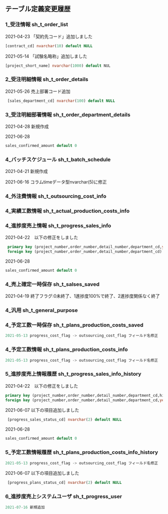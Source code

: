 ## テーブル定義変更履歴



### 1_受注情報 sh_t_order_list

2021-04-23 「契約先コード」追加しました

```sql
[contract_cd] nvarchar(10) default NULL
```

2021-05-14 「試験名略称」追加しました

```sql
[project_short_name] nvarchar(1000) default NUL
```



### 2_受注明細情報 sh_t_order_details

2021-05-26 売上部署コード追加

```sql
 [sales_department_cd] nvarchar(100) default NULL
```



### 3_受注明細部署情報 sh_t_order_department_details

2021-04-28 新規作成

2021-06-28

```sql
sales_confirmed_amount default 0
```



### 4_バッチスケジュール sh_t_batch_schedule

2021-04-21 新規作成

2021-06-16 コラムtimeデータ型nvarchar(5)に修正



### 4_外注費情報 sh_t_outsourcing_cost_info





### 4_実績工数情報 sh_t_actual_production_costs_info





### 4_進捗度売上情報 sh_t_progress_sales_info

2021-04-22　以下の修正をしました

```sql
 primary key (project_number,order_number,detail_number,department_cd,year,month),
 foreign key (project_number,order_number,detail_number,department_cd) REFERENCES sh_t_order_details (project_number,order_number,detail_number,department_cd)
```

2021-06-28

```sql
sales_confirmed_amount default 0
```



### 4_売上確定一時保存 sh_t_salses_saved

2021-04-19 終了フラグ:0未終了、1進捗度100%で終了、2進捗度関係なく終了



### 4_汎用 sh_t_general_purpose





### 4_予定工数一時保存 sh_t_plans_production_costs_saved

```sql
2021-05-13 progress_cost_flag -> outsourcing_cost_flag フィールド名修正
```



### 4_予定工数情報 sh_t_plans_production_costs_info

```sql
2021-05-13 progress_cost_flag -> outsourcing_cost_flag フィールド名修正
```



### 5_進捗度売上情報履歴 sh_t_progress_sales_info_history

2021-04-22　以下の修正をしました

```sql
primary key (project_number,order_number,detail_number,department_cd,history_number,year,month),
foreign key (project_number,order_number,detail_number,department_cd,year,month) REFERENCES sh_t_progress_sales_info (project_number,order_number,detail_number,department_cd,year,month)
```

2021-06-07 以下の項目追加しました

```sql
 [progress_sales_status_cd] nvarchar(2) default NULL
```

2021-06-28

```sql
sales_confirmed_amount default 0
```



### 5_予定工数情報履歴 sh_t_plans_production_costs_info_history

```sql
2021-05-13 progress_cost_flag -> outsourcing_cost_flag フィールド名修正
```

2021-06-07 以下の項目追加しました

```sql
 [progress_plans_status_cd] nvarchar(2) default NULL
```



### 6_進捗度売上システムユーザ sh_t_progress_user

```sql
2021-07-16 新規追加
```
